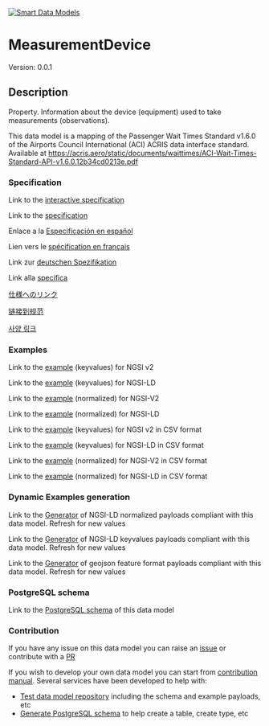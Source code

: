 [![Smart Data Models](https://smartdatamodels.org/wp-content/uploads/2022/01/SmartDataModels_logo.png "Logo")](https://smartdatamodels.org)
# MeasurementDevice
Version: 0.0.1

## Description 

Property. Information about the device (equipment) used to take measurements (observations).

This data model is a mapping of the Passenger Wait Times Standard v1.6.0 of the Airports Council International (ACI) ACRIS data interface standard. Available at https://acris.aero/static/documents/waittimes/ACI-Wait-Times-Standard-API-v1.6.0.12b34cd0213e.pdf
### Specification

Link to the [interactive specification](https://swagger.lab.fiware.org/?url=https://smart-data-models.github.io/dataModel.ACRIS/MeasurementDevice/swagger.yaml)

Link to the [specification](https://github.com/smart-data-models/dataModel.ACRIS/blob/master/MeasurementDevice/doc/spec.md)

Enlace a la [Especificación en español](https://github.com/smart-data-models/dataModel.ACRIS/blob/master/MeasurementDevice/doc/spec_ES.md)

Lien vers le [spécification en français](https://github.com/smart-data-models/dataModel.ACRIS/blob/master/MeasurementDevice/doc/spec_FR.md)

Link zur [deutschen Spezifikation](https://github.com/smart-data-models/dataModel.ACRIS/blob/master/MeasurementDevice/doc/spec_DE.md)

Link alla [specifica](https://github.com/smart-data-models/dataModel.ACRIS/blob/master/MeasurementDevice/doc/spec_IT.md)

[仕様へのリンク](https://github.com/smart-data-models/dataModel.ACRIS/blob/master/MeasurementDevice/doc/spec_JA.md)

[链接到规范](https://github.com/smart-data-models/dataModel.ACRIS/blob/master/MeasurementDevice/doc/spec_ZH.md)

[사양 링크](https://github.com/smart-data-models/dataModel.ACRIS/blob/master/MeasurementDevice/doc/spec_KO.md)
### Examples

Link to the [example](https://smart-data-models.github.io/dataModel.ACRIS/MeasurementDevice/examples/example.json) (keyvalues) for NGSI v2

Link to the [example](https://smart-data-models.github.io/dataModel.ACRIS/MeasurementDevice/examples/example.jsonld) (keyvalues) for NGSI-LD

Link to the [example](https://smart-data-models.github.io/dataModel.ACRIS/MeasurementDevice/examples/example-normalized.json) (normalized) for NGSI-V2

Link to the [example](https://smart-data-models.github.io/dataModel.ACRIS/MeasurementDevice/examples/example-normalized.jsonld) (normalized) for NGSI-LD

Link to the [example](https://github.com/smart-data-models/dataModel.ACRIS/blob/master/MeasurementDevice/examples/example.json.csv) (keyvalues) for NGSI v2 in CSV format

Link to the [example](https://github.com/smart-data-models/dataModel.ACRIS/blob/master/MeasurementDevice/examples/example.jsonld.csv) (keyvalues) for NGSI-LD in CSV format

Link to the [example](https://github.com/smart-data-models/dataModel.ACRIS/blob/master/MeasurementDevice/examples/example-normalized.json.csv) (normalized) for NGSI-V2 in CSV format

Link to the [example](https://github.com/smart-data-models/dataModel.ACRIS/blob/master/MeasurementDevice/examples/example-normalized.jsonld.csv) (normalized) for NGSI-LD in CSV format
### Dynamic Examples generation

Link to the [Generator](https://smartdatamodels.org/extra/ngsi-ld_generator.php?schemaUrl=https://raw.githubusercontent.com/smart-data-models/dataModel.ACRIS/master/MeasurementDevice/schema.json&email=info@smartdatamodels.org) of NGSI-LD normalized payloads compliant with this data model. Refresh for new values

Link to the [Generator](https://smartdatamodels.org/extra/ngsi-ld_generator_keyvalues.php?schemaUrl=https://raw.githubusercontent.com/smart-data-models/dataModel.ACRIS/master/MeasurementDevice/schema.json&email=info@smartdatamodels.org) of NGSI-LD keyvalues payloads compliant with this data model. Refresh for new values

Link to the [Generator](https://smartdatamodels.org/extra/geojson_features_generator.php?schemaUrl=https://raw.githubusercontent.com/smart-data-models/dataModel.ACRIS/master/MeasurementDevice/schema.json&email=info@smartdatamodels.org) of geojson feature format payloads compliant with this data model. Refresh for new values
### PostgreSQL schema

Link to the [PostgreSQL schema](https://github.com/smart-data-models/dataModel.ACRIS/blob/master/MeasurementDevice/schema.sql) of this data model
### Contribution

 If you have any issue on this data model you can raise an [issue](https://github.com/smart-data-models/dataModel.ACRIS/issues)  or contribute with a [PR](https://github.com/smart-data-models/dataModel.ACRIS/pulls)

 If you wish to develop your own data model you can start from [contribution manual](https://bit.ly/contribution_manual). Several services have been developed to help with: 
 - [Test data model repository](https://smartdatamodels.org/index.php/data-models-contribution-api/) including the schema and example payloads, etc
 - [Generate PostgreSQL schema](https://smartdatamodels.org/index.php/sql-service/) to help create a table, create type, etc